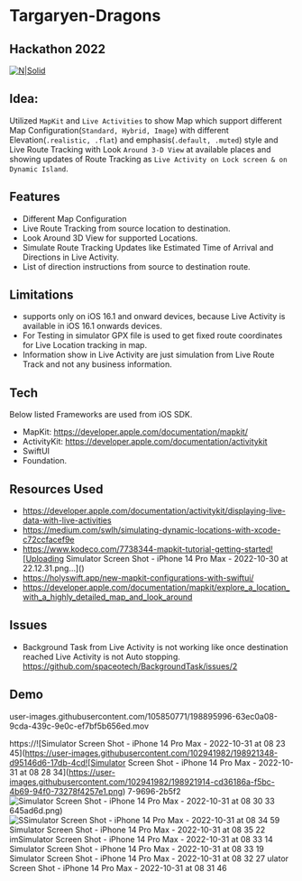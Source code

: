 # Targaryen-Dragons
## Hackathon 2022

[![N|Solid](https://cldup.com/dTxpPi9lDf.thumb.png)](https://mutualmobile.com)

## Idea: 
Utilized `MapKit` and `Live Activities` to show Map which support different Map Configuration(`Standard, Hybrid, Image`) with different Elevation(`.realistic, .flat`) and emphasis(`.default, .muted`) style and Live Route Tracking with Look `Around 3-D View` at available places and showing updates of Route Tracking as `Live Activity on Lock screen & on Dynamic Island`.

## Features
- Different Map Configuration
- Live Route Tracking from source location to destination.
- Look Around 3D View for supported Locations.
- Simulate Route Tracking Updates like Estimated Time of Arrival and Directions in Live Activity.
- List of direction instructions from source to destination route.

## Limitations 
- supports only on iOS 16.1 and onward devices, because Live Activity is available in iOS 16.1 onwards devices.
- For Testing in simulator GPX file is used to get fixed route coordinates for Live Location tracking in map.
- Information show in Live Activity are just simulation from Live Route Track and not any business information.

## Tech

Below listed Frameworks are used from iOS SDK.
- MapKit: https://developer.apple.com/documentation/mapkit/
- ActivityKit: https://developer.apple.com/documentation/activitykit
- SwiftUI
- Foundation.

## Resources Used

- https://developer.apple.com/documentation/activitykit/displaying-live-data-with-live-activities
- https://medium.com/swlh/simulating-dynamic-locations-with-xcode-c72ccfacef9e
- https://www.kodeco.com/7738344-mapkit-tutorial-getting-started![Uploading Simulator Screen Shot - iPhone 14 Pro Max - 2022-10-30 at 22.12.31.png…]()
- https://holyswift.app/new-mapkit-configurations-with-swiftui/
- https://developer.apple.com/documentation/mapkit/explore_a_location_with_a_highly_detailed_map_and_look_around

## Issues
- Background Task from Live Activity is not working like once destination reached Live Activity is not Auto stopping. 
https://github.com/spaceotech/BackgroundTask/issues/2

## Demo

user-images.githubusercontent.com/105850771/198895996-63ec0a08-9cda-439c-9e0c-ef7bf5b656ed.mov

https://![Simulator Screen Shot - iPhone 14 Pro Max - 2022-10-31 at 08 23 45](https://user-images.githubusercontent.com/102941982/198921348-d95146d6-17db-4cd![Simulator Screen Shot - iPhone 14 Pro Max - 2022-10-31 at 08 28 34](https://user-images.githubusercontent.com/102941982/198921914-cd36186a-f5bc-4b69-94f0-73278f4257e1.png)
7-9696-2b5f2![Simulator Screen Shot - iPhone 14 Pro Max - 2022-10-31 at 08 30 33](https://user-images.githubusercontent.com/102941982/198922116-75042def-b528-4d24-9668-bea88740bc0a.png)
645ad6d.png)
![S![Simulator Screen Shot - iPhone 14 Pro Max - 2022-10-31 at 08 34 59](https://user-images.githubusercontent.com/102941982/198922675-4850cacf-b8eb-4e35-b51e-5f0ee550de8b.png)
![Simulator Screen Shot - iPhone 14 Pro Max - 2022-10-31 at 08 35 22](https://user-images.githubusercontent.com/102941982/198922684-e181c84b-a311-4508-94b1-0d3f9cfe3917.png)
im![![Simulator Screen Shot - iPhone 14 Pro Max - 2022-10-31 at 08 33 14](https://user-images.githubusercontent.com/102941982/198922477-5ff5b9cb-2926-424f-b23e-bf483d4d76a6.png)
![Simulator Screen Shot - iPhone 14 Pro Max - 2022-10-31 at 08 33 19](https://user-images.githubusercontent.com/102941982/198922436-0ffd1ca1-2e04-4fd8-bcd7-5c2372314624.png)
Simulator Screen Shot - iPhone 14 Pro Max - 2022-10-31 at 08 32 27](https://user-images.githubusercontent.com/102941982/198922342-94a9e9a5-bf8d-469c-8c1f-488b1d296456.png)
ulator Screen Shot - iPhone 14 Pro Max - 2022-10-31 at 08 31 46](https://user-images.githubusercontent.com/102941982/198922267-e852c8a3-ba31-4b38-87c0-ac747615d575.png)
